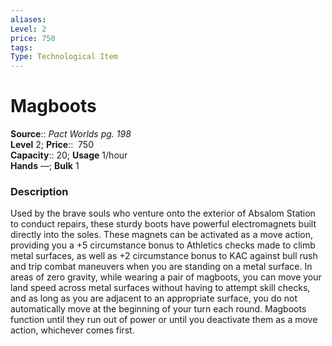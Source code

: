```yaml
---
aliases: 
Level: 2 
price: 750
tags: 
Type: Technological Item
---
```


# Magboots

**Source**:: _Pact Worlds pg. 198_  
**Level** 2;
**Price**::  750  
**Capacity**:: 20; **Usage** 1/hour  
**Hands** —; **Bulk** 1

### Description

Used by the brave souls who venture onto the exterior of Absalom Station to conduct repairs, these sturdy boots have powerful electromagnets built directly into the soles. These magnets can be activated as a move action, providing you a +5 circumstance bonus to Athletics checks made to climb metal surfaces, as well as +2 circumstance bonus to KAC against bull rush and trip combat maneuvers when you are standing on a metal surface. In areas of zero gravity, while wearing a pair of magboots, you can move your land speed across metal surfaces without having to attempt skill checks, and as long as you are adjacent to an appropriate surface, you do not automatically move at the beginning of your turn each round. Magboots function until they run out of power or until you deactivate them as a move action, whichever comes first.
